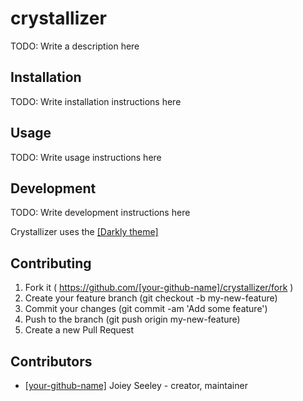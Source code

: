 # crystallizer

TODO: Write a description here

## Installation

TODO: Write installation instructions here

## Usage

TODO: Write usage instructions here

## Development

TODO: Write development instructions here

Crystallizer uses the [[Darkly theme]](https://bootswatch.com/darkly/#forms)

## Contributing

1. Fork it ( https://github.com/[your-github-name]/crystallizer/fork )
2. Create your feature branch (git checkout -b my-new-feature)
3. Commit your changes (git commit -am 'Add some feature')
4. Push to the branch (git push origin my-new-feature)
5. Create a new Pull Request

## Contributors

- [[your-github-name]](https://github.com/[your-github-name]) Joiey Seeley - creator, maintainer
